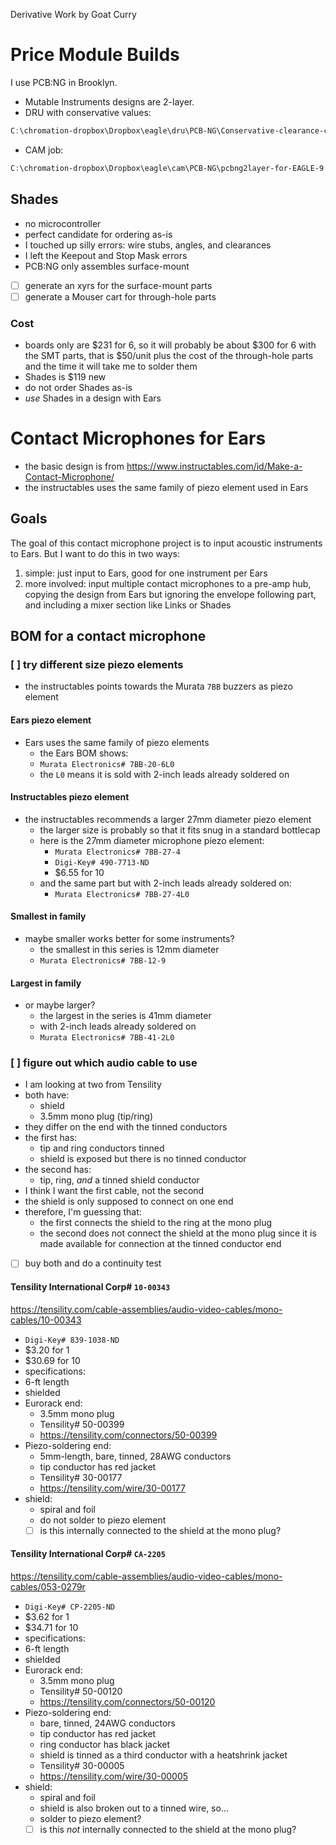 Derivative Work by Goat Curry

# Price Module Builds
I use PCB:NG in Brooklyn.

- Mutable Instruments designs are 2-layer.
- DRU with conservative values:

```powershell
C:\chromation-dropbox\Dropbox\eagle\dru\PCB-NG\Conservative-clearance-check-before-2-layers-PCB-NG.dru
```

- CAM job:

```powershell
C:\chromation-dropbox\Dropbox\eagle\cam\PCB-NG\pcbng2layer-for-EAGLE-9.cam
```

## Shades
- no microcontroller
- perfect candidate for ordering as-is
- I touched up silly errors: wire stubs, angles, and clearances
- I left the Keepout and Stop Mask errors
- PCB:NG only assembles surface-mount
- [ ] generate an xyrs for the surface-mount parts
- [ ] generate a Mouser cart for through-hole parts

### Cost
- boards only are $231 for 6, so it will probably be about $300 for 6 with the
  SMT parts, that is $50/unit plus the cost of the through-hole parts and the
  time it will take me to solder them
- Shades is $119 new
- do not order Shades as-is
- *use* Shades in a design with Ears

# Contact Microphones for Ears
- the basic design is from
  <https://www.instructables.com/id/Make-a-Contact-Microphone/>
- the instructables uses the same family of piezo element used in Ears

## Goals
The goal of this contact microphone project is to input acoustic instruments to
Ears. But I want to do this in two ways:

1. simple: just input to Ears, good for one instrument per Ears
2. more involved: input multiple contact microphones to a pre-amp hub, copying
   the design from Ears but ignoring the envelope following part, and including
   a mixer section like Links or Shades

## BOM for a contact microphone

### [ ] try different size piezo elements
- the instructables points towards the Murata `7BB` buzzers as piezo element

#### Ears piezo element
- Ears uses the same family of piezo elements
    - the Ears BOM shows:
    - `Murata Electronics# 7BB-20-6L0`
    - the `L0` means it is sold with 2-inch leads already soldered on

#### Instructables piezo element
- the instructables recommends a larger 27mm diameter piezo element
    - the larger size is probably so that it fits snug in a standard bottlecap
    - here is the 27mm diameter microphone piezo element:
        - `Murata Electronics# 7BB-27-4`
        - `Digi-Key# 490-7713-ND`
        - $6.55 for 10
    - and the same part but with 2-inch leads already soldered on:
        - `Murata Electronics# 7BB-27-4L0`

#### Smallest in family
- maybe smaller works better for some instruments?
    - the smallest in this series is 12mm diameter
    - `Murata Electronics# 7BB-12-9`

#### Largest in family
- or maybe larger?
    - the largest in the series is 41mm diameter
    - with 2-inch leads already soldered on
    - `Murata Electronics# 7BB-41-2L0`

### [ ] figure out which audio cable to use
- I am looking at two from Tensility
- both have:
    - shield
    - 3.5mm mono plug (tip/ring)
- they differ on the end with the tinned conductors
- the first has:
    - tip and ring conductors tinned
    - shield is exposed but there is no tinned conductor
- the second has:
    - tip, ring, *and* a tinned shield conductor
- I think I want the first cable, not the second
- the shield is only supposed to connect on one end
- therefore, I'm guessing that:
    - the first connects the shield to the ring at the mono plug
    - the second does not connect the shield at the mono plug since it is made
      available for connection at the tinned conductor end
- [ ] buy both and do a continuity test

#### Tensility International Corp# `10-00343`

<https://tensility.com/cable-assemblies/audio-video-cables/mono-cables/10-00343>

- `Digi-Key# 839-1038-ND`
- $3.20 for 1
- $30.69 for 10
- specifications:
- 6-ft length
- shielded
- Eurorack end:
    - 3.5mm mono plug
    - Tensility# 50-00399
    - https://tensility.com/connectors/50-00399
- Piezo-soldering end:
    - 5mm-length, bare, tinned, 28AWG conductors
    - tip conductor has red jacket
    - Tensility# 30-00177
    - https://tensility.com/wire/30-00177
- shield:
    - spiral and foil
    - do not solder to piezo element
    - [ ] is this internally connected to the shield at the mono plug?

#### Tensility International Corp# `CA-2205`

<https://tensility.com/cable-assemblies/audio-video-cables/mono-cables/053-0279r>

- `Digi-Key# CP-2205-ND`
- $3.62 for 1
- $34.71 for 10
- specifications:
- 6-ft length
- shielded
- Eurorack end:
    - 3.5mm mono plug
    - Tensility# 50-00120
    - https://tensility.com/connectors/50-00120
- Piezo-soldering end:
    - bare, tinned, 24AWG conductors
    - tip conductor has red jacket
    - ring conductor has black jacket
    - shield is tinned as a third conductor with a heatshrink jacket
    - Tensility# 30-00005
    - https://tensility.com/wire/30-00005
- shield:
    - spiral and foil
    - shield is also broken out to a tinned wire, so...
    - solder to piezo element?
    - [ ] is this *not* internally connected to the shield at the mono plug?
